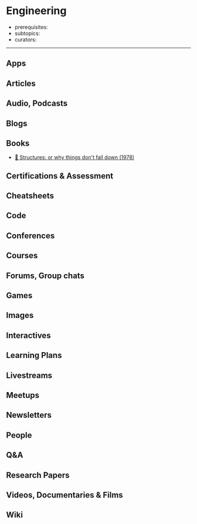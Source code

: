 # Engineering

- prerequisites:
- subtopics:
- curators:

------

## Apps

## Articles

## Audio, Podcasts

## Blogs

## Books

- [📕 Structures: or why things don't fall down (1978)](http://www.goodreads.com/book/show/245344.Structures)

## Certifications & Assessment

## Cheatsheets

## Code

## Conferences

## Courses

## Forums, Group chats

## Games

## Images

## Interactives

## Learning Plans

## Livestreams

## Meetups

## Newsletters

## People

## Q&A

## Research Papers

## Videos, Documentaries & Films

## Wiki
